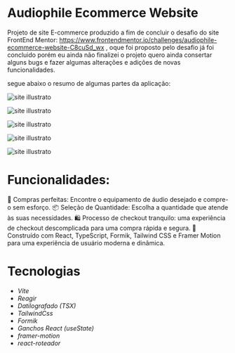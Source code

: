 # Audiophile Ecommerce Website

Projeto de site E-commerce produzido a fim de concluir o desafio do site FrontEnd Mentor: https://www.frontendmentor.io/challenges/audiophile-ecommerce-website-C8cuSd_wx , oque foi proposto pelo desafio já foi concluido porém eu ainda não finalizei o projeto quero ainda consertar alguns bugs e fazer algumas alterações e adições de novas funcionalidades. 

segue abaixo o resumo de algumas partes da aplicação:


![site illustrato](https://tinypic.host/images/2023/11/23/Capture.png)

![site illustrato](https://tinypic.host/images/2023/11/23/codigo-3.png)

![site illustrato](https://tinypic.host/images/2023/11/23/codigo-4.png)

![site illustrato](https://tinypic.host/images/2023/11/23/codigo-5.png)

![site illustrato](https://tinypic.host/images/2023/11/23/codigo-6.png)


# Funcionalidades:

🛒 Compras perfeitas: Encontre o equipamento de áudio desejado e compre-o sem esforço.
📦 Seleção de Quantidade: Escolha a quantidade que atende às suas necessidades.
🛍️ Processo de checkout tranquilo: uma experiência de checkout descomplicada para uma compra rápida e segura.
🚀 Construído com React, TypeScript, Formik, Tailwind CSS e Framer Motion para uma experiência de usuário moderna e dinâmica.


# Tecnologias

- _Vite_
- _Reagir_
- _Datilografado (TSX)_
- _TailwindCss_
- _Formik_
- _Ganchos React (useState)_
- _framer-motion_
- _react-roteador_
